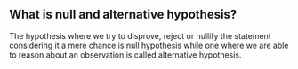 ## What is null and alternative hypothesis?

The hypothesis where we try to disprove, reject or nullify the statement
considering it a mere chance is null hypothesis while one where we are able to
reason about an observation is called alternative hypothesis.



